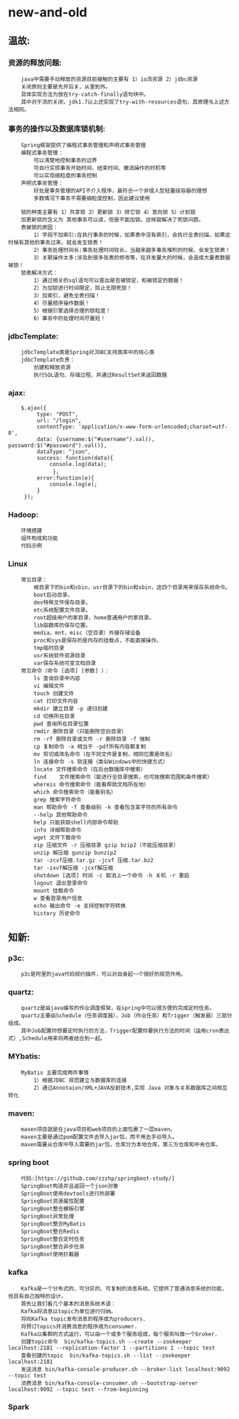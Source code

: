 # new-and-old  
## 温故:
### 资源的释放问题:
		java中需要手动释放的资源目前接触的主要有 1）io流资源 2）jdbc资源
		关闭原则主要是先开后关，从里到外。
		具体实现方法为放在try-catch-finally语句块中。
		其中对于流的关闭，jdk1.7以上还实现了try-with-resources语句，其原理与上述方法相同。
### 事务的操作以及数据库锁机制:
		Spring框架提供了编程式事务管理和声明式事务管理
		编程式事务管理：
			可以清楚地控制事务的边界
			可自行实现事务开始时间、结束时间、撤消操作的时机等
			可以实现细粒度的事务控制
		声明式事务管理：
			好处是事务管理的API不介入程序，最符合一个非侵入型轻量级容器的理想
			多数情况下事务不需要细粒度控制，因此建议使用

		锁的种类主要有 1）共享锁 2）更新锁 3）排它锁 4）意向锁 5）计划锁
		加更新锁的含义为 其他事务可以读，但是不能加锁。这样就解决了死锁问题。
		表被锁的原因：
			1）字段不加索引:在执行事务的时候，如果表中没有索引，会执行全表扫描，如果这时候有其他的事务过来，就会发生锁表！
			2）事务处理时间长:事务处理时间较长，当越来越多事务堆积的时候，会发生锁表！
			3）关联操作太多:涉及到很多张表的修改等，在并发量大的时候，会造成大量表数据被锁！
		锁表解决方式：
			1）通过相关的sql语句可以查出是否被锁定，和被锁定的数据！
			2）为加锁进行时间限定，防止无限死锁！
			3）加索引，避免全表扫描！
			4）尽量顺序操作数据！
			5）根据引擎选择合理的锁粒度！
			6）事务中的处理时间尽量短！
### jdbcTemplate:
		jdbcTemplate类是Spring对JDBC支持类库中的核心类
		jdbcTemplate负责：
			创建和释放资源
			执行SQL语句、存储过程，并通过ResultSet来返回数据
			
### ajax:
		$.ajax({  
		     type: "POST",  
		     url: "/login",  
		     contentType: 'application/x-www-form-urlencoded;charset=utf-8',  
		     data: {username:$("#username").val(), password:$("#password").val()},  
		     dataType: "json",  
		     success: function(data){  
				 console.log(data);  
			      }，  
		     error:function(e){  
				 console.log(e);  
		     }  
		 });  
### Hadoop:
		环境搭建
		组件构成和功能
		代码示例
### Linux
		常见目录：
			根目录下的bin和sbin，usr目录下的bin和sbin，这四个目录用来保存系统命令。
			boot启动目录。
			dev特殊文件保存目录。
			etc系统配置文件目录。
			root超级用户的家目录，home普通用户的家目录。
			lib函数库的保存位置。
			media，mnt，misc（空目录）外接存储设备
			proc和sys是保存的是内存的挂载点，不能直接操作。
			tmp临时目录
			usr系统软件资源目录
			var保存系统可变文档目录
		常见命令（命令 [选项] [参数] ）：
			ls 查询目录中内容
			vi 编辑文件
			touch 创建文件
			cat 打印文件内容
			mkdir 建立目录 -p 递归创建
			cd 切换所在目录
			pwd 查询所在目录位置
			rmdir 删除目录（只能删除空白目录）
			rm -rf 删除目录或文件 -r 删除目录 -f 强制
			cp 复制命令 -a 相当于 -pdf所有内容都复制
			mv 剪切或改名命令（在不同文件是复制，相同位置是改名）
			ln 连接命令 -s 软连接（类似Windows中的快捷方式）
			locate 文件搜索命令（在后台数据库中搜索）
			find	文件搜索命令（能进行全目录搜索，也可按搜索范围和条件搜索）
			whereis 命令搜索命令（能看帮助文档所在地）
			which 命令搜索命令（能看别名）
			grep 搜索字符命令
			man 帮助命令 -f 查看级别 -k 查看包含某字符的所有命令
			--help 其他帮助命令
			help 只能获取shell内部命令帮助
			info 详细帮助命令
			wget 文件下载命令
			zip 压缩文件 -r 压缩目录 gzip bzip2（不能压缩目录）
			unzip 解压缩 gunzip bunzip2
			tar -zcvf压缩.tar.gz -jcvf 压缩.tar.bz2
			tar -zxvf解压缩 -jcxf解压缩
			shotdown [选项] 时间 -c 取消上一个命令 -h 关机 -r 重启
			logout 退出登录命令
			mount 挂载命令
			w 查看登录用户信息 
			echo 输出命令 -e 支持控制字符转换
			history 历史命令
## 知新:
### p3c:
		p3c是阿里的java代码规约插件，可以对自身起一个很好的规范作用。
### quartz:
		quartz是由java编写的作业调度框架，在spring中可以很方便的完成定时任务。
		quartz主要由Schedule（任务调度器），Job（作业任务）和Trigger（触发器）三部分组成。
		其中Job配置你想要定时执行的方法，Trigger配置你要执行方法的时间（运用cron表达式）,Schedule用来将两者结合到一起。
### MYbatis:
		MyBatis 主要完成两件事情
			1）根据JDBC 规范建立与数据库的连接
			2）通过Annotaion/XML+JAVA反射技术,实现 Java 对象与关系数据库之间相互转化
### maven:
		maven项目就是在java项目和web项目的上面包裹了一层maven。
		maven主要是通过pom配置文件去导入jar包，而不用去手动导入。
		maven需要从仓库中导入需要的jar包，仓库分为本地仓库，第三方仓库和中央仓库。
### spring boot
		代码:[https://github.com/zzzhp/springboot-study/]
		SpringBoot构造并且返回一个json对象
		SpringBoot使用devtools进行热部署
		SpringBoot资源属性配置
		SpringBoot整合模板引擎
		SpringBoot异常处理
		SpringBoot整合MyBatis
		SpringBoot整合Redis
		SpringBoot整合定时任务
		SpringBoot整合异步任务
		SpringBoot使用拦截器
### kafka
		Kafka是一个分布式的、可分区的、可复制的消息系统。它提供了普通消息系统的功能，但具有自己独特的设计。
		首先让我们看几个基本的消息系统术语：
		Kafka将消息以topic为单位进行归纳。
		将向Kafka topic发布消息的程序成为producers.
		将预订topics并消费消息的程序成为consumer.
		Kafka以集群的方式运行，可以由一个或多个服务组成，每个服务叫做一个broker.
		创建topic命令  bin/kafka-topics.sh --create --zookeeper localhost:2181 --replication-factor 1 --partitions 1 --topic test
		查看创建的topic  bin/kafka-topics.sh --list --zookeeper localhost:2181
		发送消息 bin/kafka-console-producer.sh --broker-list localhost:9092 --topic test
		消费消息 bin/kafka-console-consumer.sh --bootstrap-server localhost:9092 --topic test --from-beginning
### Spark

